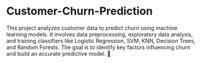 # Customer-Churn-Prediction
This project analyzes customer data to predict churn using machine learning models. It involves data preprocessing, exploratory data analysis, and training classifiers like Logistic Regression, SVM, KNN, Decision Trees, and Random Forests. The goal is to identify key factors influencing churn and build an accurate predictive model. 🚀
